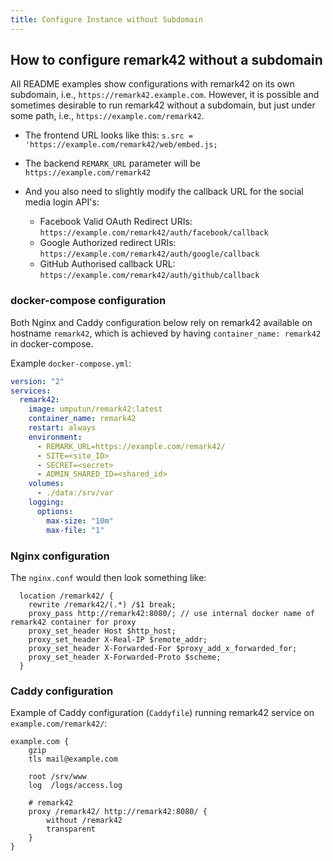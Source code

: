 ```yaml
---
title: Configure Instance without Subdomain
---
```


## How to configure remark42 without a subdomain

All README examples show configurations with remark42 on its own subdomain, i.e., `https://remark42.example.com`. However, it is possible and sometimes desirable to run remark42 without a subdomain, but just under some path, i.e., `https://example.com/remark42`.

- The frontend URL looks like this: `s.src = 'https://example.com/remark42/web/embed.js;`

- The backend `REMARK_URL` parameter will be `https://example.com/remark42`

- And you also need to slightly modify the callback URL for the social media login API's:
  - Facebook Valid OAuth Redirect URIs: `https://example.com/remark42/auth/facebook/callback`
  - Google Authorized redirect URIs: `https://example.com/remark42/auth/google/callback`
  - GitHub Authorised callback URL: `https://example.com/remark42/auth/github/callback`

### docker-compose configuration

Both Nginx and Caddy configuration below rely on remark42 available on hostname `remark42`, which is achieved by having `container_name: remark42` in docker-compose.

Example `docker-compose.yml`:

```yaml
version: "2"
services:
  remark42:
    image: umputun/remark42:latest
    container_name: remark42
    restart: always
    environment:
      - REMARK_URL=https://example.com/remark42/
      - SITE=<site_ID>
      - SECRET=<secret>
      - ADMIN_SHARED_ID=<shared_id>
    volumes:
      - ./data:/srv/var
    logging:
      options:
        max-size: "10m"
        max-file: "1"
```

### Nginx configuration

The `nginx.conf` would then look something like:

```nginx
  location /remark42/ {
    rewrite /remark42/(.*) /$1 break;
    proxy_pass http://remark42:8080/; // use internal docker name of remark42 container for proxy
    proxy_set_header Host $http_host;
    proxy_set_header X-Real-IP $remote_addr;
    proxy_set_header X-Forwarded-For $proxy_add_x_forwarded_for;
    proxy_set_header X-Forwarded-Proto $scheme;
  }
```

### Caddy configuration

Example of Caddy configuration (`Caddyfile`) running remark42 service on `example.com/remark42/`:

```
example.com {
	gzip
	tls mail@example.com

	root /srv/www
	log  /logs/access.log

	# remark42
	proxy /remark42/ http://remark42:8080/ {
		without /remark42
		transparent
	}
}
```
